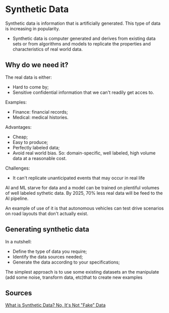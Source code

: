 # Synthetic Data

Synthetic data is information that is artificially generated. This type of data is increasing in popularity.
- Synthetic data is computer generated and derives from existing data sets or from algorithms and models to replicate the properties and characteristics of real world data.

## Why do we need it?

The real data is either:
- Hard to come by;
- Sensitive confidential information that we can't readily get acces to.

Examples:
- Finance: financial records;
- Medical: medical histories.

Advantages:
- Cheap;
- Easy to produce;
- Perfectly labeled data;
- Avoid real world bias.
So: domain-specific, well labeled, high volume data at a reasonable cost.

Challenges:
- It can't replicate unanticipated events that may occur in real life

AI and ML starve for data and a model can be trained on plentiful volumes of well labeled sythetic data. By 2025, 70% less real data will be feed to the AI pipeline.

An example of use of it is that autonomous vehicles can test drive scenarios on road layouts that don't actually exist.

## Generating synthetic data

In a nutshell:
- Define the type of data you require;
- Identify the data sources needed;
- Generate the data according to your specifications;

The simplest approach is to use some existing datasets an the manipulate (add some noise, transform data, etc)that to create new examples

## Sources

[What is Synthetic Data? No, It's Not "Fake" Data](https://www.youtube.com/watch?v=HIusawrGBN4)